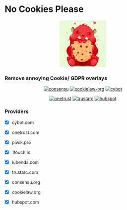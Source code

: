 # No Cookies Please

<p align="center">
	<img width="150px" src="icon.png"/>
</p>

### Remove annoying Cookie/ GDPR overlays

<p align="center">
    <a href="https://ibb.co/xzrrJwr"><img width="200px" src="https://i.ibb.co/wp22M82/consensu.png" alt="consensu" border="0"></a>
    <a href="https://ibb.co/mS2SkSV"><img width="200px" src="https://i.ibb.co/d7V7F7w/cookielaw-org.png" alt="cookielaw-org" border="0"></a>
    <a href="https://ibb.co/R9xq5ck"><img width="200px" src="https://i.ibb.co/ZVn0Zxp/cybot.png" alt="cybot" border="0"></a>
</p>
<p align="center">
    <a href="https://ibb.co/4NXyV7B"><img width="200px" src="https://i.ibb.co/JkGLsKX/onetrust.png" alt="onetrust" border="0"></a>
    <a href="https://ibb.co/7GLtRbC"><img width="200px" src="https://i.ibb.co/NLb2m7C/trustarc.png" alt="trustarc" border="0"></a>
    <a href="https://ibb.co/SBSGrnV"><img width="200px" src="https://i.ibb.co/dDZxg2k/2020-06-02-07-14.png" alt="hubspot" border="0"></a>    
</p>

### Providers

- [x] cybot.com
- [x] onetrust.com
- [x] piwik.pro
- [x] 1touch.io
- [x] iubenda.com
- [x] trustarc.com
- [x] consensu.org
- [x] cookielaw.org
- [x] hubspot.com

